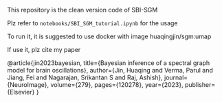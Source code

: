 This repository is the clean version code of SBI-SGM

Plz refer to `notebooks/SBI_SGM_tutorial.ipynb` for the usage

To run it, it is suggested to use docker with image huaqingjin/sgm:umap


If use it, plz cite my paper

@article{jin2023bayesian,
title={Bayesian inference of a spectral graph model for brain oscillations},
author={Jin, Huaqing and Verma, Parul and Jiang, Fei and Nagarajan, Srikantan S and Raj, Ashish},
journal={NeuroImage},
volume={279},
pages={120278},
year={2023},
publisher={Elsevier}
}
